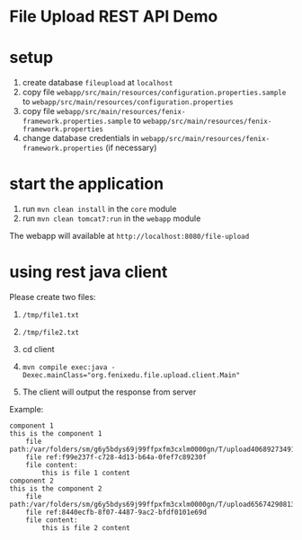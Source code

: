 # File Upload REST API Demo

# setup

1. create database `fileupload` at `localhost`
2. copy file `webapp/src/main/resources/configuration.properties.sample` to `webapp/src/main/resources/configuration.properties`
3. copy file `webapp/src/main/resources/fenix-framework.properties.sample` to `webapp/src/main/resources/fenix-framework.properties`
4. change database credentials in `webapp/src/main/resources/fenix-framework.properties` (if necessary)

# start the application

1. run `mvn clean install` in the `core` module
2. run `mvn clean tomcat7:run` in the `webapp` module

The webapp will available at `http://localhost:8080/file-upload`

# using rest java client

Please create two files: 

1. `/tmp/file1.txt`
2. `/tmp/file2.txt`

1. cd client
2. `mvn compile exec:java -Dexec.mainClass="org.fenixedu.file.upload.client.Main"`
3. The client will output the response from server

Example:

```
component 1
this is the component 1
    file path:/var/folders/sm/g6y5bdys69j99ffpxfm3cxlm0000gn/T/upload4068927349132980535.tmp
    file ref:f99e237f-c728-4d13-b64a-0fef7c89230f
    file content:
        this is file 1 content
component 2
this is the component 2
    file path:/var/folders/sm/g6y5bdys69j99ffpxfm3cxlm0000gn/T/upload6567429081364978904.tmp
    file ref:8440ecfb-8f07-4487-9ac2-bfdf0101e69d
    file content:
        this is file 2 content
```
